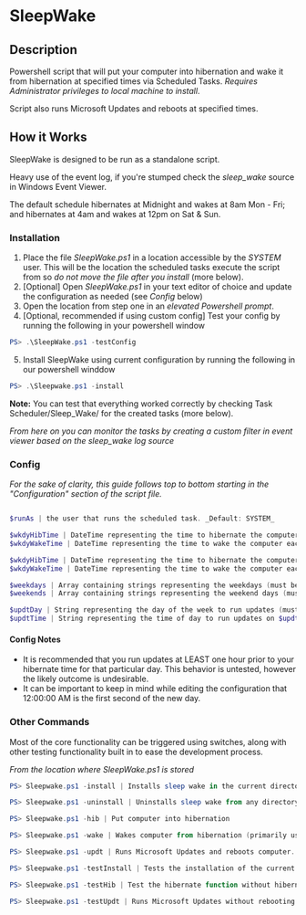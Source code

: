 # SleepWake
## Description
 Powershell script that will put your computer into hibernation and wake it from hibernation at specified times via Scheduled Tasks. _Requires Administrator privileges to local machine to install_.

 Script also runs Microsoft Updates and reboots at specified times.

## How it Works
SleepWake is designed to be run as a standalone script.

Heavy use of the event log, if you're stumped check the _sleep_wake_ source in Windows Event Viewer.

The default schedule hibernates at Midnight and wakes at 8am Mon - Fri; and hibernates at 4am and wakes at 12pm on Sat & Sun.

### Installation
1. Place the file _SleepWake.ps1_ in a location accessible by the _SYSTEM_ user. This will be the location the scheduled tasks execute the script from so _do not move the file after you install_ (more below).
2. [Optional] Open _SleepWake.ps1_ in your text editor of choice and update the configuration as needed (see _Config_ below)
3. Open the location from step one in an _elevated Powershell prompt_.
4. [Optional, recommended if using custom config] Test your config by running the following in your powershell window  
```powershell
PS> .\SleepWake.ps1 -testConfig
```
5. Install SleepWake using current configuration by running the following in our powershell winddow
```powershell
PS> .\Sleepwake.ps1 -install
```
**Note:** You can test that everything worked correctly by checking Task Scheduler/Sleep_Wake/ for the created tasks (more below).

*From here on you can monitor the tasks by creating a custom filter in event viewer based on the* *_sleep_wake_* *log source*

### Config
_For the sake of clarity, this guide follows top to bottom starting in the "Configuration" section of the script file._

```powershell

$runAs | the user that runs the scheduled task. _Default: SYSTEM_

$wkdyHibTime | DateTime representing the time to hibernate the computer each week day. Default: 12am
$wkdyWakeTime | DateTime representing the time to wake the computer each week day. Default: 8am

$wkdyHibTime | DateTime representing the time to hibernate the computer each weekend day. Default: 4am
$wkdyWakeTime | DateTime representing the time to wake the computer each weekend day. Default: 12pm

$weekdays | Array containing strings representing the weekdays (must be spelled out). Default: Monday - Friday
$weekends | Array containing strings representing the weekend days (must be spelled out). Default: Saturday & Sunday

$updtDay | String representing the day of the week to run updates (must be spelled out). Default: Wednesday
$updtTime | String representing the time of day to run updates on $updtDay. Default: 11pm
```
#### Config Notes
* It is recommended that you run updates at LEAST one hour prior to your hibernate time for that particular day. This behavior is untested, however the likely outcome is undesirable.
* It can be important to keep in mind while editing the configuration that 12:00:00 AM is the first second of the new day.

### Other Commands
Most of the core functionality can be triggered using switches, along with other testing functionality built in to ease the development process.

_From the location where SleepWake.ps1 is stored_
```powershell
PS> Sleepwake.ps1 -install | Installs sleep wake in the current directory.

PS> Sleepwake.ps1 -uninstall | Uninstalls sleep wake from any directory (does not affect the script file).

PS> Sleepwake.ps1 -hib | Put computer into hibernation

PS> Sleepwake.ps1 -wake | Wakes computer from hibernation (primarily used for testing)

PS> Sleepwake.ps1 -updt | Runs Microsoft Updates and reboots computer.

PS> Sleepwake.ps1 -testInstall | Tests the installation of the current configuration.

PS> Sleepwake.ps1 -testHib | Test the hibernate function without hibernating.

PS> Sleepwake.ps1 -testUpdt | Runs Microsoft Updates without rebooting.
```